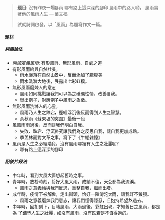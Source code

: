 > **題目**:
> 	沒有昨夜一場暴雨
> 	哪有路上這深深的腳印
> 	風雨中的路人哟，
> 	風雨寫著他的風雨人生
> — 葉文福
> 
> 試就詩詞啟發，以「風雨」為題寫作文一篇。

#### 題材
##### 純議論法
- *開頭定義風雨*: 有形風雨、無形風雨、自處之道
- 有形風雨給與自然壯美。
	- 雨水灑落在自然山景中，反而添加了朦朧美
	- 雨水洗滌大地後，展露出七彩虹橋。
- 無形風雨磨煉人的意志
	- 風雨如同挑戰讓我們可以為之砥礪性情，改善自我。
	- 舉出例子，對應例子中風雨之象徵。
- 無形風雨洗滌人的心靈。
	- 風雨乃人生之跌宕，歷經浮沉後反而得到人生之智慧。
	- 余秋雨《蘇東坡的突圍》最後一段
- 風風雨雨過後，反而讓我們明白自我。
	- 失敗、跌宕、浮沉終究讓我們為之反思自我，讓自我更加成熟。
	- 季羡林面對文革之事，寫下了《牛棚雜憶》
- 風雨是人生之必經階段，沒有風雨哪裡有人生之壯麗呢?
	- 哪有路上這深深的腳印

##### 記敘片段法
- 中年時，看到大風大雨想起舊時之事。
- 青年時，放榜時刻，恰好大風大雨，成績不佳，天公都為我流淚。
	- 風雨之意義給與我們反思，重整自我，繼而出發。
- 成年時，疫情下被解僱，走出街頭，恰好一陣滂沱大雨，讓我好不狼狽。
	- 風雨之意義磨煉我們意志，讓我們懂得隱忍，且抱持希望熬過去。
- 中年時，回扣刻下，目睹風雨，大雨過後，彩虹出現，才知舊日之風雨，都是為 了鋪墊人生之壯麗，如沒有風雨，沒有跌宕是不值得過的。
